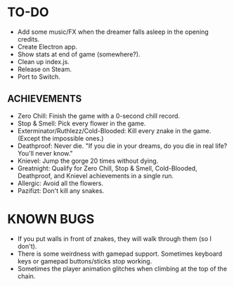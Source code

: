 # TO-DO
* Add some music/FX when the dreamer falls asleep in the opening credits.
* Create Electron app.
* Show stats at end of game (somewhere?).
* Clean up index.js.
* Release on Steam.
* Port to Switch.

## ACHIEVEMENTS
* Zero Chill: Finish the game with a 0-second chill record.
* Stop & Smell: Pick every flower in the game.
* Exterminator/Ruthlezz/Cold-Blooded: Kill every znake in the game. (Except the impossible ones.)
* Deathproof: Never die. "If you die in your dreams, do you die in real life? You'll never know."
* Knievel: Jump the gorge 20 times without dying.
* Greatnight: Qualify for Zero Chill, Stop & Smell, Cold-Blooded, Deathproof, and Knievel achievements in a single run.
* Allergic: Avoid all the flowers.
* Pazifizt: Don't kill any snakes.

# KNOWN BUGS
* If you put walls in front of znakes, they will walk through them (so I don't).
* There is some weirdness with gamepad support. Sometimes keyboard keys or gamepad buttons/sticks stop working.
* Sometimes the player animation glitches when climbing at the top of the chain.

